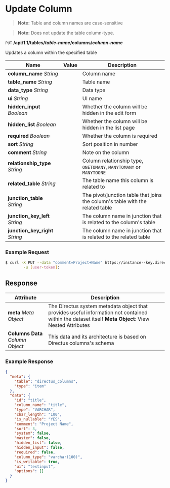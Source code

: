 # Update Column

> **Note:** Table and column names are case-sensitive

> **Note:** Does not update the table column-type.

<span class="request">`PUT` **/api/1.1/tables/_table-name_/columns/_column-name_**</span>

<span class="description">Updates a column within the specified table</span>

<span class="arguments">Name</span> | Value | Description
------------------ | ----- | -----------
**column_name** _String_                    |     | Column name
**table_name** _String_                   |     | Table name
**data_type** _String_                    |     | Data type
**ui** _String_                      |     | UI name
**hidden_input** _Boolean_           |     | Whether the column will be hidden in the edit form
**hidden_list** _Boolean_            |     | Whether the column will be hidden in the list page
**required** _Boolean_               |     | Whether the column is required
**sort** _String_                    |     | Sort position in number
**comment** _String_                 |     | Note on the column
**relationship_type** _String_       |     | Column relationship type, `ONETOMANY`, `MANYTOMANY` or `MANYTOONE`
**related_table** _String_           |     | The table name this column is related to
**junction_table** _String_          |     | The pivot/junction table that joins the column's table with the related table
**junction_key_left** _String_       |     | The column name in junction that is related to the column's table
**junction_key_right** _String_      |     | The column name in junction that is related to the related table

### Example Request

```bash
$ curl -X PUT --data "comment=Project+Name" https://instance--key.directus.io/api/1.1/tables/projects/title \
        -u [user-token]:
```

## Response

<span class="attributes">Attribute</span> | Description
--------|------------
**meta** _Meta Object_ | The Directus system metadata object that provides useful information not contained within the dataset itself <a class="object">**Meta Object**: View Nested Attributes</a>
**Columns Data** _Column Object_ | <span class="custom">This data and its architecture is based on Directus columns's schema</span>

### Example Response

```json
{
  "meta": {
    "table": "directus_columns",
    "type": "item"
  },
  "data": {
    "id": "title",
    "column_name": "title",
    "type": "VARCHAR",
    "char_length": "100",
    "is_nullable": "YES",
    "comment": "Project Name",
    "sort": 3,
    "system": false,
    "master": false,
    "hidden_list": false,
    "hidden_input": false,
    "required": false,
    "column_type": "varchar(100)",
    "is_writable": true,
    "ui": "textinput",
    "options": []
  }
}
```
